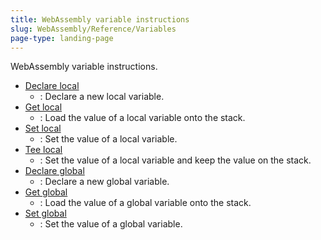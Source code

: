 ```yaml
---
title: WebAssembly variable instructions
slug: WebAssembly/Reference/Variables
page-type: landing-page
---
```




WebAssembly variable instructions.

- [Declare local](/WebAssembly/Reference/Variables/Local)
  - : Declare a new local variable.
- [Get local](/WebAssembly/Reference/Variables/Local_get)
  - : Load the value of a local variable onto the stack.
- [Set local](/WebAssembly/Reference/Variables/Local_set)
  - : Set the value of a local variable.
- [Tee local](/WebAssembly/Reference/Variables/Local_tee)
  - : Set the value of a local variable and keep the value on the stack.
- [Declare global](/WebAssembly/Reference/Variables/Global)
  - : Declare a new global variable.
- [Get global](/WebAssembly/Reference/Variables/Global_get)
  - : Load the value of a global variable onto the stack.
- [Set global](/WebAssembly/Reference/Variables/Global_set)
  - : Set the value of a global variable.
